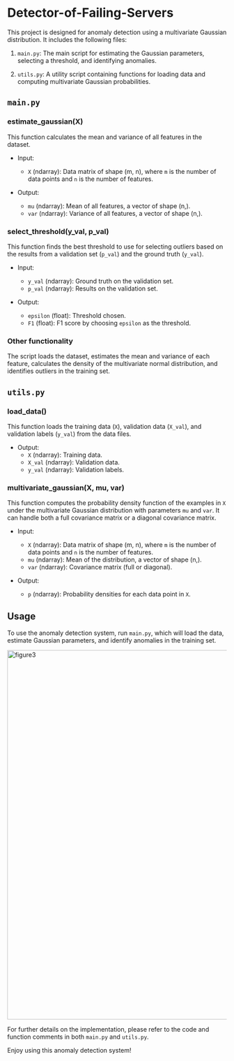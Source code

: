 # Detector-of-Failing-Servers

This project is designed for anomaly detection using a multivariate Gaussian distribution. It includes the following files:

1. `main.py`: The main script for estimating the Gaussian parameters, selecting a threshold, and identifying anomalies.

2. `utils.py`: A utility script containing functions for loading data and computing multivariate Gaussian probabilities.

## `main.py`

### estimate_gaussian(X)

This function calculates the mean and variance of all features in the dataset.

- Input:
  - `X` (ndarray): Data matrix of shape (m, n), where `m` is the number of data points and `n` is the number of features.

- Output:
  - `mu` (ndarray): Mean of all features, a vector of shape (n,).
  - `var` (ndarray): Variance of all features, a vector of shape (n,).

### select_threshold(y_val, p_val)

This function finds the best threshold to use for selecting outliers based on the results from a validation set (`p_val`) and the ground truth (`y_val`).

- Input:
  - `y_val` (ndarray): Ground truth on the validation set.
  - `p_val` (ndarray): Results on the validation set.

- Output:
  - `epsilon` (float): Threshold chosen.
  - `F1` (float): F1 score by choosing `epsilon` as the threshold.

### Other functionality

The script loads the dataset, estimates the mean and variance of each feature, calculates the density of the multivariate normal distribution, and identifies outliers in the training set.

## `utils.py`

### load_data()

This function loads the training data (`X`), validation data (`X_val`), and validation labels (`y_val`) from the data files.

- Output:
  - `X` (ndarray): Training data.
  - `X_val` (ndarray): Validation data.
  - `y_val` (ndarray): Validation labels.

### multivariate_gaussian(X, mu, var)

This function computes the probability density function of the examples in `X` under the multivariate Gaussian distribution with parameters `mu` and `var`. It can handle both a full covariance matrix or a diagonal covariance matrix.

- Input:
  - `X` (ndarray): Data matrix of shape (m, n), where `m` is the number of data points and `n` is the number of features.
  - `mu` (ndarray): Mean of the distribution, a vector of shape (n,).
  - `var` (ndarray): Covariance matrix (full or diagonal).

- Output:
  - `p` (ndarray): Probability densities for each data point in `X`.

## Usage

To use the anomaly detection system, run `main.py`, which will load the data, estimate Gaussian parameters, and identify anomalies in the training set.

<img width="846" alt="figure3" src="https://github.com/alessiopelusi/Detector-of-Failing-Servers/assets/130958426/c8976d05-51df-4926-9d2b-9ae50c61c3ee">

For further details on the implementation, please refer to the code and function comments in both `main.py` and `utils.py`.

Enjoy using this anomaly detection system!
